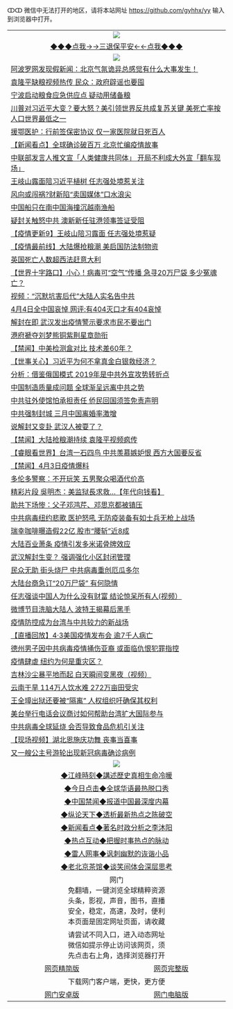 ↀↀ 微信中无法打开的地区，请将本站网址 https://github.com/gyhhx/yy 输入到浏览器中打开。 

 <table>
  <tr>
    <td colspan="2" align=center><img src="https://github.com/gyhhx/image-upload/blob/master/3t%20(1).jpg"></td>
 </tr>
 <tr><td colspan="2" align="center"><a href="https://xfine.casa/oo.aspx?name=ogQuit&key=exgxucyqmkwgvwch&from=yy">◆◆◆点我→→三退保平安←←点我◆◆◆</a></td></tr>
  <tr>
    <td colspan="2" align=center><img src="https://cdn.jsdelivr.net/gh/gyoupiodf/im1/%E7%BD%91%E9%97%A8%E6%96%B0%E9%97%BB1.jpg"></td>
 </tr>
<tr><td colspan="2" align="left"><a href="https://xfine.casa/?name=c1152321&key=exgxucyqmkwgvwch&from=yy">阿波罗网发现假新闻：北京气氛诡异总感觉有什么大事发生！</a></td></tr>
<tr><td colspan="2" align="left"><a href="https://xfine.casa/?name=c1152315&key=exgxucyqmkwgvwch&from=yy">袁隆平缺粮视频热传 民众：政府辟谣也要囤</a></td></tr>
<tr><td colspan="2" align="left"><a href="https://xfine.casa/?name=c1152381&key=exgxucyqmkwgvwch&from=yy">宁波启动粮食应急供应点 疑动用储备粮</a></td></tr>
<tr><td colspan="2" align="left"><a href="https://xfine.casa/?name=c1152336&key=exgxucyqmkwgvwch&from=yy">川普对习近平大变？要大怒？美引领世界反共成复苏关键 美死亡率按人口世界最低之一</a></td></tr>
<tr><td colspan="2" align="left"><a href="https://xfine.casa/?name=c1152342&key=exgxucyqmkwgvwch&from=yy">援鄂医护：行前签保密协议 仅一家医院就日死百人</a></td></tr>
<tr><td colspan="2" align="left"><a href="https://xfine.casa/?name=c1152363&key=exgxucyqmkwgvwch&from=yy">【新闻看点】全球确诊破百万 北京忙编疫情故事</a></td></tr>
<tr><td colspan="2" align="left"><a href="https://xfine.casa/?name=c1152377&key=exgxucyqmkwgvwch&from=yy">中联部发言人推文宣「人类健康共同体」 开局不利成大外宣「翻车现场」</a></td></tr>
<tr><td colspan="2" align="left"><a href="https://xfine.casa/?name=c1152397&key=exgxucyqmkwgvwch&from=yy">王岐山露面陪习近平植树 任志强处境惹关注</a></td></tr>
<tr><td colspan="2" align="left"><a href="https://xfine.casa/?name=c1152391&key=exgxucyqmkwgvwch&from=yy">风向或闯祸?财新陷“卖国媒体”口水浪尖</a></td></tr>
<tr><td colspan="2" align="left"><a href="https://xfine.casa/?name=c1152388&key=exgxucyqmkwgvwch&from=yy">中国船只在南中国海撞沉越南渔船</a></td></tr>
<tr><td colspan="2" align="left"><a href="https://xfine.casa/?name=c1152376&key=exgxucyqmkwgvwch&from=yy">疑封关触怒中共 澳新新任驻港领事签证受阻</a></td></tr>
<tr><td colspan="2" align="left"><a href="https://xfine.casa/?name=c1150293&key=exgxucyqmkwgvwch&from=yy">【疫情更新9】王岐山陪习露面 任志强处境惹疑</a></td></tr>
<tr><td colspan="2" align="left"><a href="https://xfine.casa/?name=c1152394&key=exgxucyqmkwgvwch&from=yy">【疫情最前线】大陆爆抢粮潮 美启国防法制物资</a></td></tr>
<tr><td colspan="2" align="left"><a href="https://xfine.casa/?name=c1152387&key=exgxucyqmkwgvwch&from=yy">英国死亡人数超西法赶意大利</a></td></tr>
<tr><td colspan="2" align="left"><a href="https://xfine.casa/?name=c1152358&key=exgxucyqmkwgvwch&from=yy">【世界十字路口】小心！病毒可“空气”传播 急寻20万尸袋 多少冤魂亡？</a></td></tr>
<tr><td colspan="2" align="left"><a href="https://xfine.casa/?name=c1152314&key=exgxucyqmkwgvwch&from=yy">视频：“沉默坑害后代”大陆人实名告中共</a></td></tr>
<tr><td colspan="2" align="left"><a href="https://xfine.casa/?name=c1152396&key=exgxucyqmkwgvwch&from=yy">4月4日全中国哀悼 网评:有404灭口才有404哀悼</a></td></tr>
<tr><td colspan="2" align="left"><a href="https://xfine.casa/?name=c1152371&key=exgxucyqmkwgvwch&from=yy">解封在即 武汉发出疫情警示要求市民不要出门</a></td></tr>
<tr><td colspan="2" align="left"><a href="https://xfine.casa/?name=c1152375&key=exgxucyqmkwgvwch&from=yy">港府褫夺刘梦熊铜紫荆星章勋衔</a></td></tr>
<tr><td colspan="2" align="left"><a href="https://xfine.casa/?name=c1152356&key=exgxucyqmkwgvwch&from=yy">【禁闻】中美检测盒对比 技术差60年？</a></td></tr>
<tr><td colspan="2" align="left"><a href="https://xfine.casa/?name=c1152353&key=exgxucyqmkwgvwch&from=yy">【世事关心】习近平为何不拿真金白银救经济？</a></td></tr>
<tr><td colspan="2" align="left"><a href="https://xfine.casa/?name=c1152389&key=exgxucyqmkwgvwch&from=yy">分析：借鉴俄国模式 2019年是中共外宣攻势转折点</a></td></tr>
<tr><td colspan="2" align="left"><a href="https://xfine.casa/?name=c1152380&key=exgxucyqmkwgvwch&from=yy">中国制造质量成问题 全球渐呈远离中共之势</a></td></tr>
<tr><td colspan="2" align="left"><a href="https://xfine.casa/?name=c1152384&key=exgxucyqmkwgvwch&from=yy">中共驻外使馆怕承担责任 侨民回国须签免责声明</a></td></tr>
<tr><td colspan="2" align="left"><a href="https://xfine.casa/?name=c1152331&key=exgxucyqmkwgvwch&from=yy">中共强制封城 三月中国离婚率激增</a></td></tr>
<tr><td colspan="2" align="left"><a href="https://xfine.casa/?name=c1152407&key=exgxucyqmkwgvwch&from=yy">说解封又变卦  武汉人被耍了？</a></td></tr>
<tr><td colspan="2" align="left"><a href="https://xfine.casa/?name=c1152402&key=exgxucyqmkwgvwch&from=yy">【禁闻】大陆抢粮潮持续 袁隆平视频疯传</a></td></tr>
<tr><td colspan="2" align="left"><a href="https://xfine.casa/?name=c1152357&key=exgxucyqmkwgvwch&from=yy">【睿眼看世界】台湾一石四鸟 中共羡慕嫉妒恨 西方大国要反省</a></td></tr>
<tr><td colspan="2" align="left"><a href="https://xfine.casa/?name=c1152400&key=exgxucyqmkwgvwch&from=yy">【禁闻】4月3日疫情爆料</a></td></tr>
<tr><td colspan="2" align="left"><a href="https://xfine.casa/?name=c1152373&key=exgxucyqmkwgvwch&from=yy">多伦多警察：不开玩笑 五男聚众喝酒代价高</a></td></tr>
<tr><td colspan="2" align="left"><a href="https://xfine.casa/?name=c1152392&key=exgxucyqmkwgvwch&from=yy">精彩片段 吳明杰：美监狱長求救…【年代向钱看】</a></td></tr>
<tr><td colspan="2" align="left"><a href="https://xfine.casa/?name=c1152403&key=exgxucyqmkwgvwch&from=yy">助共下场惨：父子邓鸿芹、邓思京都被镇压</a></td></tr>
<tr><td colspan="2" align="left"><a href="https://xfine.casa/?name=c1152386&key=exgxucyqmkwgvwch&from=yy">中共病毒纽约悲歌 医护怒吼 无防疫装备有如士兵无枪上战场</a></td></tr>
<tr><td colspan="2" align="left"><a href="https://xfine.casa/?name=c1152382&key=exgxucyqmkwgvwch&from=yy">瑞幸咖啡曝造假22亿 股市“腰斩”近8成</a></td></tr>
<tr><td colspan="2" align="left"><a href="https://xfine.casa/?name=c1152333&key=exgxucyqmkwgvwch&from=yy">大陆百业萧条 疫情引发多米诺骨牌效应</a></td></tr>
<tr><td colspan="2" align="left"><a href="https://xfine.casa/?name=c1152399&key=exgxucyqmkwgvwch&from=yy">武汉解封生变？ 强调强化小区封闭管理</a></td></tr>
<tr><td colspan="2" align="left"><a href="https://xfine.casa/?name=c1152352&key=exgxucyqmkwgvwch&from=yy">民众无助 街头烧尸 中共病毒重创厄瓜多尔</a></td></tr>
<tr><td colspan="2" align="left"><a href="https://xfine.casa/?name=c1152351&key=exgxucyqmkwgvwch&from=yy">大陆台商急订“20万尸袋” 有何隐情</a></td></tr>
<tr><td colspan="2" align="left"><a href="https://xfine.casa/?name=c1152410&key=exgxucyqmkwgvwch&from=yy">任志强谈中国人为什么没有财富 结论惊呆所有人(视频）</a></td></tr>
<tr><td colspan="2" align="left"><a href="https://xfine.casa/?name=c1152317&key=exgxucyqmkwgvwch&from=yy">微博节目洗脑大陆人 波特王揭幕后黑手</a></td></tr>
<tr><td colspan="2" align="left"><a href="https://xfine.casa/?name=c1152390&key=exgxucyqmkwgvwch&from=yy">疫情防控成为台湾与中共较力的新战场</a></td></tr>
<tr><td colspan="2" align="left"><a href="https://xfine.casa/?name=c1152393&key=exgxucyqmkwgvwch&from=yy">【直播回放】4·3美国疫情发布会 逾7千人病亡</a></td></tr>
<tr><td colspan="2" align="left"><a href="https://xfine.casa/?name=c1152365&key=exgxucyqmkwgvwch&from=yy">德州男子因中共病毒疫情捅伤亚裔 或面临仇恨犯罪指控</a></td></tr>
<tr><td colspan="2" align="left"><a href="https://xfine.casa/?name=c1152344&key=exgxucyqmkwgvwch&from=yy">疫情肆虐 纽约为何是重灾区？</a></td></tr>
<tr><td colspan="2" align="left"><a href="https://xfine.casa/?name=c1152318&key=exgxucyqmkwgvwch&from=yy">吉林沙尘暴平地而起 白天瞬间变黑夜（视频）</a></td></tr>
<tr><td colspan="2" align="left"><a href="https://xfine.casa/?name=c1152339&key=exgxucyqmkwgvwch&from=yy">云南干旱 114万人饮水难 272万亩田受灾</a></td></tr>
<tr><td colspan="2" align="left"><a href="https://xfine.casa/?name=c1152364&key=exgxucyqmkwgvwch&from=yy">王全璋出狱还要被“隔离” 人权组织吁确保其权利</a></td></tr>
<tr><td colspan="2" align="left"><a href="https://xfine.casa/?name=c1152370&key=exgxucyqmkwgvwch&from=yy">美台举行电话会议商讨如何帮助台湾扩大国际参与</a></td></tr>
<tr><td colspan="2" align="left"><a href="https://xfine.casa/?name=c1152332&key=exgxucyqmkwgvwch&from=yy">中共病毒全球延烧 会否导致食品危机引关注</a></td></tr>
<tr><td colspan="2" align="left"><a href="https://xfine.casa/?name=c1152340&key=exgxucyqmkwgvwch&from=yy">【现场视频】湖北恩施庆功舞 丧事当喜事</a></td></tr>
<tr><td colspan="2" align="left"><a href="https://xfine.casa/?name=c1152372&key=exgxucyqmkwgvwch&from=yy">又一艘公主号游轮出现新冠病毒确诊病例</a></td></tr>


 <tr>
   <td colspan="2" align=center><img src="https://cdn.jsdelivr.net/gh/gyoupiodf/im1/jf-1.jpg"></td>
  </tr>
   <tr>
   <td colspan="2" align=center> 
<a href="https://xfine.casa/oo.aspx?name=c922850&key=exgxucyqmkwgvwch&from=yy&tag=9877">◆江峰時刻◆講述歷史真相生命冷暖</a><br/>
    </td>
  </tr>
   <tr>
   <td colspan="2" align=center> 
<a href="https://xfine.casa/oo.aspx?name=c816850&key=exgxucyqmkwgvwch&from=yy&tag=9877">◆今日点击◆全球华语最热脱口秀</a><br/>
    </td>
  </tr>
  <tr>
  <td colspan="2" align=center>
<a href="https://xfine.casa/oo.aspx?name=c816860&key=exgxucyqmkwgvwch&from=yy&tag=99733110">◆中国禁闻◆报道中国最深度内幕</a><br/>
   </tr>
  <tr>
     <td colspan="2" align=center>
<a href="https://xfine.casa/oo.aspx?name=c816855&key=exgxucyqmkwgvwch&from=yy&tag=997110">◆纵论天下◆透析最新热点之陈破空</a><br/>
   </tr>
   <tr>
      <td colspan="2" align=center>
<a href="https://xfine.casa/oo.aspx?name=c838308&key=exgxucyqmkwgvwch&from=yy&tag=9973110">◆新闻看点◆著名时政分析之李沐阳</a><br/>
   </tr>
   <tr>
     <td colspan="2" align=center>
<a href="https://xfine.casa/oo.aspx?name=c816852&key=exgxucyqmkwgvwch&from=yy&tag=9733110">◆热点互动◆把握时事热点的脉动</a><br/>
   </tr>
   <tr>
      <td colspan="2" align=center>
<a href="https://xfine.casa/oo.aspx?name=c816694&key=exgxucyqmkwgvwch&from=yy&tag=93310">◆雷人网事◆讽刺幽默的诙谐小品</a><br/>
   </tr>
   <tr>
    <td colspan="2" align=center>
<a href="https://xfine.casa/oo.aspx?name=c816650&key=exgxucyqmkwgvwch&from=yy&tag=9973110">◆老北京茶馆◆谈笑间体会深层思考</a><br/>
   </tr>
<tr>
    <td colspan="2" align="center">网门<br/>免翻墙，一键浏览全球精粹资源<br/>头条，影视，声音，图书，直播<br/>安全，稳定，高速，及时，便利<br/>本页面是固定网址页面，请收藏</td>
  <tr>
  <tr>
    <td colspan="2" align="center">请尝试不同入口，进入动态网址<br/>微信如提示停止访问该网页，须<br/>先点击右上角，选择浏览器打开</td>
  <tr>  
  <tr>
    <td align="center"><a href="https://gitcdn.xyz/repo/otiny/up/master/show002.htm">网页精简版</a></td>
    <td align="center"><a href="https://gitcdn.xyz/repo/otiny/up/master/show001.htm">网页完整版</a></td>
  </tr>
  <tr>
    <td colspan="2" align="center">下载网门客户端，更快，更方便</td>
  <tr>
  <tr>
    <td align="center"><a href="https://raw.githubusercontent.com/opipe/up/master/oGatea.apk">网门安卓版</a></td>
    <td align="center"><a href="https://raw.githubusercontent.com/opipe/up/master/oGate.zip">网门电脑版</a></td>
  </tr>

</table>
